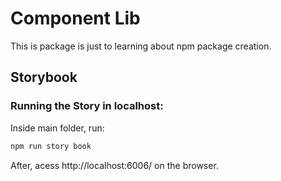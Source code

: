 # Component Lib

This is package is just to learning about npm package creation.

## Storybook

### Running the Story in localhost:

Inside main folder, run:

```bash
npm run story book
``` 

After, acess http://localhost:6006/ on the browser.